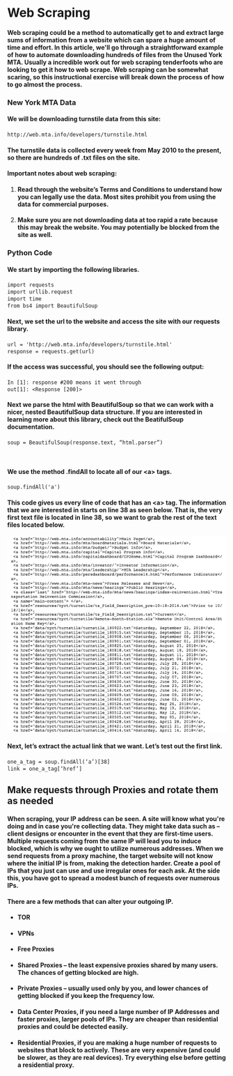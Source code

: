 # Web Scraping

#### Web scraping could be a method to automatically get to and extract large sums of information from a website which can spare a huge amount of time and effort. In this article, we'll go through a straightforward example of how to automate downloading hundreds of files from the Unused York MTA. Usually a incredible work out for web scraping tenderfoots who are looking to get it how to web scrape. Web scraping can be somewhat scaring, so this instructional exercise will break down the process of how to go almost the process.


### New York MTA Data

#### We will be downloading turnstile data from this site:

    http://web.mta.info/developers/turnstile.html

#### The turnstile data is collected every week from May 2010 to the present, so there are hundreds of .txt files on the site.

#### Important notes about web scraping:

1. #### Read through the website’s Terms and Conditions to understand how you can legally use the data. Most sites prohibit you from using the data for commercial purposes.

2. #### Make sure you are not downloading data at too rapid a rate because this may break the website. You may potentially be blocked from the site as well.


### Python Code

#### We start by importing the following libraries.

    import requests
    import urllib.request
    import time
    from bs4 import BeautifulSoup

#### Next, we set the url to the website and access the site with our requests library.

    url = 'http://web.mta.info/developers/turnstile.html'
    response = requests.get(url)

#### If the access was successful, you should see the following output:

    In [1]: response #200 means it went through
    out[1]: <Response [200]>

#### Next we parse the html with BeautifulSoup so that we can work with a nicer, nested BeautifulSoup data structure. If you are interested in learning more about this library, check out the BeatifulSoup documentation.

    soup = BeautifulSoup(response.text, “html.parser”)

<br>

#### We use the method .findAll to locate all of our <a\> tags.

    soup.findAll('a')

#### This code gives us every line of code that has an <a\> tag. The information that we are interested in starts on line 38 as seen below. That is, the very first text file is located in line 38, so we want to grab the rest of the text files located below.

<img src='./img/subset a.png'>

#### Next, let’s extract the actual link that we want. Let’s test out the first link.

    one_a_tag = soup.findAll(‘a’)[38]
    link = one_a_tag[‘href’]


## Make requests through Proxies and rotate them as needed

#### When scraping, your IP address can be seen. A site will know what you're doing and in case you're collecting data. They might take data such as – client designs or encounter in the event that they are first-time users. Multiple requests coming from the same IP will lead you to induce blocked, which is why we ought to utilize numerous addresses. When we send requests from a proxy machine, the target website will not know where the initial IP is from, making the detection harder. Create a pool of IPs that you just can use and use irregular ones for each ask. At the side this, you have got to spread a modest bunch of requests over numerous IPs. 

#### There are a few methods that can alter your outgoing IP.

* #### TOR

* #### VPNs

* #### Free Proxies

* #### Shared Proxies – the least expensive proxies shared by many users. The chances of getting blocked are high.

* #### Private Proxies – usually used only by you, and lower chances of getting blocked if you keep the frequency low.

* #### Data Center Proxies, if you need a large number of IP Addresses and faster proxies, larger pools of IPs. They are cheaper than residential proxies and could be detected easily.

* #### Residential Proxies, if you are making a huge number of requests to websites that block to actively. These are very expensive (and could be slower, as they are real devices). Try everything else before getting a residential proxy.
